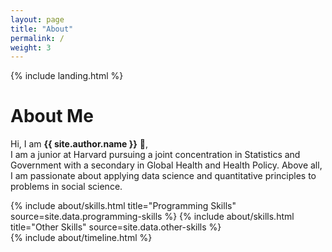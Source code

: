 ```yaml
---
layout: page
title: "About"
permalink: /
weight: 3
---
```


{% include landing.html %}

# **About Me**

Hi, I am **{{ site.author.name }}** :wave:,<br>
I am a junior at Harvard pursuing a joint concentration in Statistics and Government with a secondary in Global Health and Health Policy. Above all, I am passionate about applying data science and quantitative principles to problems in social science.

<div class="row">
{% include about/skills.html title="Programming Skills" source=site.data.programming-skills %}
{% include about/skills.html title="Other Skills" source=site.data.other-skills %}
</div>

<div class="row">
{% include about/timeline.html %}
</div>